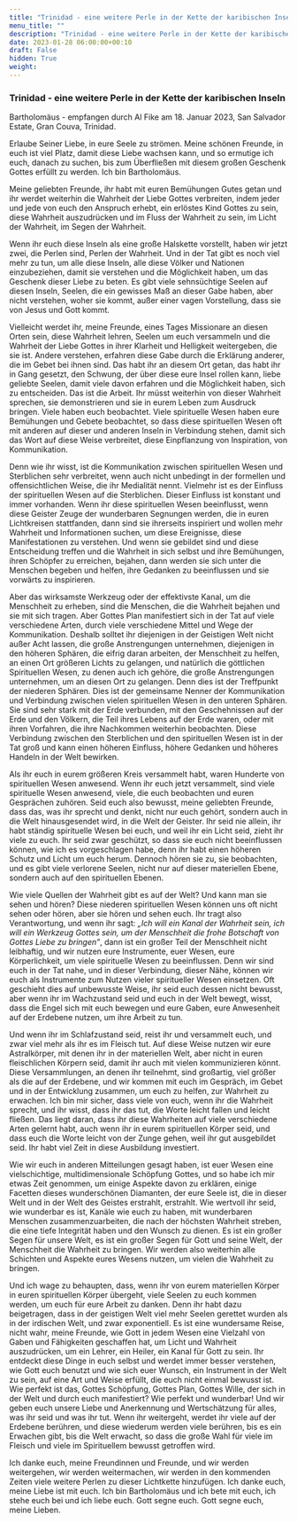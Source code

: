 ```yaml
---
title: "Trinidad - eine weitere Perle in der Kette der karibischen Inseln"
menu_title: ""
description: "Trinidad - eine weitere Perle in der Kette der karibischen Inseln"
date: 2023-01-28 06:00:00+00:10
draft: False
hidden: True
weight:
---
```

### Trinidad - eine weitere Perle in der Kette der karibischen Inseln

Bartholomäus - empfangen durch Al Fike am 18. Januar 2023, San Salvador Estate, Gran Couva, Trinidad.

Erlaube Seiner Liebe, in eure Seele zu strömen. Meine schönen Freunde, in euch ist viel Platz, damit diese Liebe wachsen kann, und so ermutige ich euch, danach zu suchen, bis zum Überfließen mit diesem großen Geschenk Gottes erfüllt zu werden. Ich bin Bartholomäus.

Meine geliebten Freunde, ihr habt mit euren Bemühungen Gutes getan und ihr werdet weiterhin die Wahrheit der Liebe Gottes verbreiten, indem jeder und jede von euch den Anspruch erhebt, ein erlöstes Kind Gottes zu sein, diese Wahrheit auszudrücken und im Fluss der Wahrheit zu sein, im Licht der Wahrheit, im Segen der Wahrheit.

Wenn ihr euch diese Inseln als eine große Halskette vorstellt, haben wir jetzt zwei, die Perlen sind, Perlen der Wahrheit. Und in der Tat gibt es noch viel mehr zu tun, um alle diese Inseln, alle diese Völker und Nationen einzubeziehen, damit sie verstehen und die Möglichkeit haben, um das Geschenk dieser Liebe zu beten. Es gibt viele sehnsüchtige Seelen auf diesen Inseln, Seelen, die ein gewisses Maß an dieser Gabe haben, aber nicht verstehen, woher sie kommt, außer einer vagen Vorstellung, dass sie von Jesus und Gott kommt.

Vielleicht werdet ihr, meine Freunde, eines Tages Missionare an diesen Orten sein, diese Wahrheit lehren, Seelen um euch versammeln und die Wahrheit der Liebe Gottes in ihrer Klarheit und Helligkeit weitergeben, die sie ist. Andere verstehen, erfahren diese Gabe durch die Erklärung anderer, die im Gebet bei ihnen sind. Das habt ihr an diesem Ort getan, das habt ihr in Gang gesetzt, den Schwung, der über diese eure Insel rollen kann, liebe geliebte Seelen, damit viele davon erfahren und die Möglichkeit haben, sich zu entscheiden. Das ist die Arbeit. Ihr müsst weiterhin von dieser Wahrheit sprechen, sie demonstrieren und sie in eurem Leben zum Ausdruck bringen. Viele haben euch beobachtet. Viele spirituelle Wesen haben eure Bemühungen und Gebete beobachtet, so dass diese spirituellen Wesen oft mit anderen auf dieser und anderen Inseln in Verbindung stehen, damit sich das Wort auf diese Weise verbreitet, diese Einpflanzung von Inspiration, von Kommunikation.

Denn wie ihr wisst, ist die Kommunikation zwischen spirituellen Wesen und Sterblichen sehr verbreitet, wenn auch nicht unbedingt in der formellen und offensichtlichen Weise, die ihr Medialität nennt. Vielmehr ist es der Einfluss der spirituellen Wesen auf die Sterblichen. Dieser Einfluss ist konstant und immer vorhanden. Wenn ihr diese spirituellen Wesen beeinflusst, wenn diese Geister Zeuge der wunderbaren Segnungen werden, die in euren Lichtkreisen stattfanden, dann sind sie ihrerseits inspiriert und wollen mehr Wahrheit und Informationen suchen, um diese Ereignisse, diese Manifestationen zu verstehen. Und wenn sie gebildet sind und diese Entscheidung treffen und die Wahrheit in sich selbst und ihre Bemühungen, ihren Schöpfer zu erreichen, bejahen, dann werden sie sich unter die Menschen begeben und helfen, ihre Gedanken zu beeinflussen und sie vorwärts zu inspirieren.

Aber das wirksamste Werkzeug oder der effektivste Kanal, um die Menschheit zu erheben, sind die Menschen, die die Wahrheit bejahen und sie mit sich tragen. Aber Gottes Plan manifestiert sich in der Tat auf viele verschiedene Arten, durch viele verschiedene Mittel und Wege der Kommunikation. Deshalb solltet ihr diejenigen in der Geistigen Welt nicht außer Acht lassen, die große Anstrengungen unternehmen, diejenigen in den höheren Sphären, die eifrig daran arbeiten, der Menschheit zu helfen, an einen Ort größeren Lichts zu gelangen, und natürlich die göttlichen Spirituellen Wesen, zu denen auch ich gehöre, die große Anstrengungen unternehmen, um an diesen Ort zu gelangen. Denn dies ist der Treffpunkt der niederen Sphären. Dies ist der gemeinsame Nenner der Kommunikation und Verbindung zwischen vielen spirituellen Wesen in den unteren Sphären. Sie sind sehr stark mit der Erde verbunden, mit den Geschehnissen auf der Erde und den Völkern, die Teil ihres Lebens auf der Erde waren, oder mit ihren Vorfahren, die ihre Nachkommen weiterhin beobachten. Diese Verbindung zwischen den Sterblichen und den spirituellen Wesen ist in der Tat groß und kann einen höheren Einfluss, höhere Gedanken und höheres Handeln in der Welt bewirken.

Als ihr euch in eurem größeren Kreis versammelt habt, waren Hunderte von spirituellen Wesen anwesend. Wenn ihr euch jetzt versammelt, sind viele spirituelle Wesen anwesend, viele, die euch beobachten und euren Gesprächen zuhören. Seid euch also bewusst, meine geliebten Freunde, dass das, was ihr sprecht und denkt, nicht nur euch gehört, sondern auch in die Welt hinausgesendet wird, in die Welt der Geister. Ihr seid nie allein, ihr habt ständig spirituelle Wesen bei euch, und weil ihr ein Licht seid, zieht ihr viele zu euch. Ihr seid zwar geschützt, so dass sie euch nicht beeinflussen können, wie ich es vorgeschlagen habe, denn ihr habt einen höheren Schutz und Licht um euch herum. Dennoch hören sie zu, sie beobachten, und es gibt viele verlorene Seelen, nicht nur auf dieser materiellen Ebene, sondern auch auf den spirituellen Ebenen.

Wie viele Quellen der Wahrheit gibt es auf der Welt? Und kann man sie sehen und hören? Diese niederen spirituellen Wesen können uns oft nicht sehen oder hören, aber sie hören und sehen euch. Ihr tragt also Verantwortung, und wenn ihr sagt: *„Ich will ein Kanal der Wahrheit sein, ich will ein Werkzeug Gottes sein, um der Menschheit die frohe Botschaft von Gottes Liebe zu bringen”*, dann ist ein großer Teil der Menschheit nicht leibhaftig, und wir nutzen eure Instrumente, euer Wesen, eure Körperlichkeit, um viele spirituelle Wesen zu beeinflussen. Denn wir sind euch in der Tat nahe, und in dieser Verbindung, dieser Nähe, können wir euch als Instrumente zum Nutzen vieler spiritueller Wesen einsetzen. Oft geschieht dies auf unbewusste Weise, ihr seid euch dessen nicht bewusst, aber wenn ihr im Wachzustand seid und euch in der Welt bewegt, wisst, dass die Engel sich mit euch bewegen und eure Gaben, eure Anwesenheit auf der Erdebene nutzen, um ihre Arbeit zu tun.

Und wenn ihr im Schlafzustand seid, reist ihr und versammelt euch, und zwar viel mehr als ihr es im Fleisch tut. Auf diese Weise nutzen wir eure Astralkörper, mit denen ihr in der materiellen Welt, aber nicht in euren fleischlichen Körpern seid, damit ihr auch mit vielen kommunizieren könnt. Diese Versammlungen, an denen ihr teilnehmt, sind großartig, viel größer als die auf der Erdebene, und wir kommen mit euch im Gespräch, im Gebet und in der Entwicklung zusammen, um euch zu helfen, zur Wahrheit zu erwachen. Ich bin mir sicher, dass viele von euch, wenn ihr die Wahrheit sprecht, und ihr wisst, dass ihr das tut, die Worte leicht fallen und leicht fließen. Das liegt daran, dass ihr diese Wahrheiten auf viele verschiedene Arten gelernt habt, auch wenn ihr in eurem spirituellen Körper seid, und dass euch die Worte leicht von der Zunge gehen, weil ihr gut ausgebildet seid. Ihr habt viel Zeit in diese Ausbildung investiert.

Wie wir euch in anderen Mitteilungen gesagt haben, ist euer Wesen eine vielschichtige, multidimensionale Schöpfung Gottes, und so habe ich mir etwas Zeit genommen, um einige Aspekte davon zu erklären, einige Facetten dieses wunderschönen Diamanten, der eure Seele ist, die in dieser Welt und in der Welt des Geistes erstrahlt, erstrahlt. Wie wertvoll ihr seid, wie wunderbar es ist, Kanäle wie euch zu haben, mit wunderbaren Menschen zusammenzuarbeiten, die nach der höchsten Wahrheit streben, die eine tiefe Integrität haben und den Wunsch zu dienen. Es ist ein großer Segen für unsere Welt, es ist ein großer Segen für Gott und seine Welt, der Menschheit die Wahrheit zu bringen. Wir werden also weiterhin alle Schichten und Aspekte eures Wesens nutzen, um vielen die Wahrheit zu bringen.

Und ich wage zu behaupten, dass, wenn ihr von eurem materiellen Körper in euren spirituellen Körper übergeht, viele Seelen zu euch kommen werden, um euch für eure Arbeit zu danken. Denn ihr habt dazu beigetragen, dass in der geistigen Welt viel mehr Seelen gerettet wurden als in der irdischen Welt, und zwar exponentiell. Es ist eine wundersame Reise, nicht wahr, meine Freunde, wie Gott in jedem Wesen eine Vielzahl von Gaben und Fähigkeiten geschaffen hat, um Licht und Wahrheit auszudrücken, um ein Lehrer, ein Heiler, ein Kanal für Gott zu sein. Ihr entdeckt diese Dinge in euch selbst und werdet immer besser verstehen, wie Gott euch benutzt und wie sich euer Wunsch, ein Instrument in der Welt zu sein, auf eine Art und Weise erfüllt, die euch nicht einmal bewusst ist. Wie perfekt ist das, Gottes Schöpfung, Gottes Plan, Gottes Wille, der sich in der Welt und durch euch manifestiert? Wie perfekt und wunderbar!  Und wir geben euch unsere Liebe und Anerkennung und Wertschätzung für alles, was ihr seid und was ihr tut. Wenn ihr weitergeht, werdet ihr viele auf der Erdebene berühren, und diese wiederum werden viele berühren, bis es ein Erwachen gibt, bis die Welt erwacht, so dass die große Wahl für viele im Fleisch und viele im Spirituellem bewusst getroffen wird.

Ich danke euch, meine Freundinnen und Freunde, und wir werden weitergehen, wir werden weitermachen, wir werden in den kommenden Zeiten viele weitere Perlen zu dieser Lichtkette hinzufügen. Ich danke euch, meine Liebe ist mit euch. Ich bin Bartholomäus und ich bete mit euch, ich stehe euch bei und ich liebe euch. Gott segne euch. Gott segne euch, meine Lieben.
